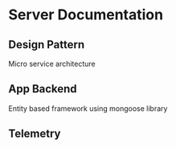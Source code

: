 # Server Documentation

## Design Pattern 

Micro service architecture

## App Backend
Entity based framework using mongoose library

## Telemetry
